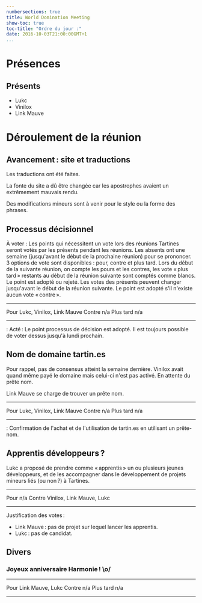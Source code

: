 ```yaml
---
numbersections: true
title: World Domination Meeting
show-toc: true
toc-title: "Ordre du jour :"
date: 2016-10-03T21:00:00GMT+1
...
```


# Présences

## Présents

  - Lukc
  - Vinilox
  - Link Mauve

# Déroulement de la réunion

## Avancement : site et traductions

Les traductions ont été faites.

La fonte du site a dû être changée car les apostrophes avaient un extrêmement mauvais rendu.

Des modifications mineurs sont à venir pour le style ou la forme des phrases.

## Processus décisionnel

À voter : Les points qui nécessitent un vote lors des réunions Tartines seront votés par les présents pendant les réunions. Les absents ont une semaine (jusqu'avant le début de la prochaine réunion) pour se prononcer. 3 options de vote sont disponibles : pour, contre et plus tard. Lors du début de la suivante réunion, on compte les pours et les contres, les vote « plus tard » restants au début de la réunion suivante sont comptés comme blancs. Le point est adopté ou rejeté. Les votes des présents peuvent changer jusqu'avant le début de la réunion suivante. Le point est adopté s'il n'existe aucun vote « contre ».

------------------   ----------------------------------------------------------
Pour                 Lukc, Vinilox, Link Mauve
Contre               n/a
Plus tard            n/a
------------------   ----------------------------------------------------------

: Acté : Le point processus de décision est adopté. Il est toujours possible de voter dessus jusqu'à lundi prochain.

## Nom de domaine tartin.es

Pour rappel, pas de consensus atteint la semaine dernière. Vinilox avait quand même payé le domaine mais celui-ci n'est pas activé. En attente du prête nom.

Link Mauve se charge de trouver un prête nom.

------------------   ----------------------------------------------------------
Pour                 Lukc, Vinilox, Link Mauve
Contre               n/a
Plus tard            n/a
------------------   ----------------------------------------------------------

: Confirmation de l'achat et de l'utilisation de tartin.es en utilisant un prête-nom.

## Apprentis développeurs ?

Lukc a proposé de prendre comme « apprentis » un ou plusieurs jeunes développeurs, et de les accompagner dans le développement de projets mineurs liés (ou non ?) à Tartines.

------------------   ----------------------------------------------------------
Pour                 n/a
Contre               Vinilox, Link Mauve, Lukc
------------------   ----------------------------------------------------------

Justification des votes :

  - Link Mauve : pas de projet sur lequel lancer les apprentis.
  - Lukc : pas de candidat.

## Divers

### Joyeux anniversaire Harmonie ! \\o/

------------------   ----------------------------------------------------------
Pour                 Link Mauve, Lukc
Contre               n/a
Plus tard            n/a
------------------   ----------------------------------------------------------

